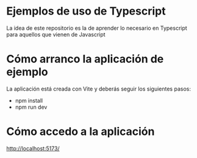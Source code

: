 # Ejemplos de uso de Typescript
La idea de este repositorio es la de aprender lo necesario en Typescript para aquellos que vienen de Javascript

# Cómo arranco la aplicación de ejemplo
La aplicación está creada con Vite y deberás seguir los siguientes pasos:
* npm install
* npm run dev

# Cómo accedo a la aplicación

[http://localhost:5173/](http://localhost:5173/)

